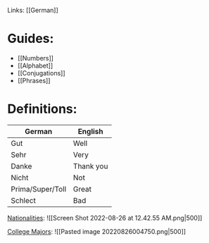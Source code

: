 Links: [[German]]

# Guides:
- [[Numbers]]
- [[Alphabet]]
- [[Conjugations]]
- [[Phrases]]

# Definitions:
German | English
-----|-----
Gut | Well
Sehr | Very
Danke | Thank you
Nicht | Not
Prima/Super/Toll | Great
Schlect|Bad

<u>Nationalities</u>:
![[Screen Shot 2022-08-26 at 12.42.55 AM.png|500]]

<u>College Majors</u>:
![[Pasted image 20220826004750.png|500]]
